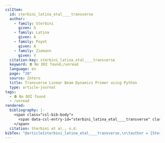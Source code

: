 ```yaml
---
cslItem:
  id: sterbini_latina_etal____transverse
  author:
    - family: Sterbini
      given: G
    - family: Latina
      given: A
    - family: Poyet
      given: A
    - family: Ziemann
      given: V
  citation-key: sterbini_latina_etal____transverse
  keyword: ⛔ No DOI found;/unread
  language: en
  page: "20"
  source: Zotero
  title: Transverse Linear Beam Dynamics Primer using Python
  type: article-journal
tags:
  - ⛔ No DOI found
  - /unread
rendered:
  bibliography: |-
    <span class="csl-bib-body">
      <span data-csl-entry-id="sterbini_latina_etal____transverse" class="csl-entry">Sterbini, G., Latina, A., Poyet, A., &#38; Ziemann, V. n.d.. <i>Transverse Linear Beam Dynamics Primer using Python</i>. 20.</span>
    </span>
  citation: Sterbini et al., n.d.
bibTex: "@article{sterbini_latina_etal____transverse,\n\tauthor = {Sterbini, G and Latina, A and Poyet, A and Ziemann, V},\n\tpages = {20},\n\ttitle = {Transverse {Linear} {Beam} {Dynamics} {Primer} using {Python}},\n}\n\n"
---
```

